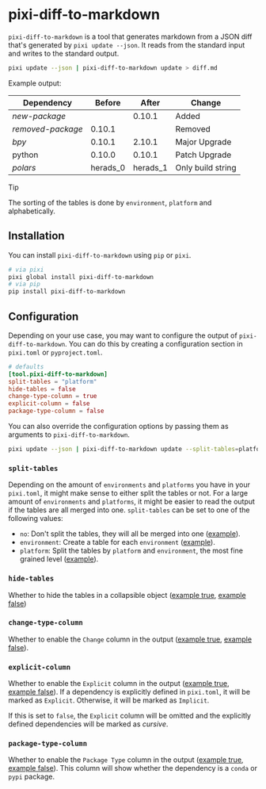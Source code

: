 # pixi-diff-to-markdown

`pixi-diff-to-markdown` is a tool that generates markdown from a JSON diff that's generated by `pixi update --json`.
It reads from the standard input and writes to the standard output.

```bash
pixi update --json | pixi-diff-to-markdown update > diff.md
```

Example output:

| Dependency | Before | After | Change |
| - | - | - | - |
| *new-package* |  | 0.10.1 | Added |
| *removed-package* | 0.10.1 |  | Removed |
| *bpy* | 0.10.1 | 2.10.1 | Major Upgrade |
| python | 0.10.0 | 0.10.1 | Patch Upgrade |
| *polars* | herads_0 | herads_1 | Only build string |

> [!TIP]
> The sorting of the tables is done by `environment`, `platform` and alphabetically.

## Installation

You can install `pixi-diff-to-markdown` using `pip` or `pixi`.

```bash
# via pixi
pixi global install pixi-diff-to-markdown
# via pip
pip install pixi-diff-to-markdown
```

## Configuration

Depending on your use case, you may want to configure the output of `pixi-diff-to-markdown`.
You can do this by creating a configuration section in `pixi.toml` or `pyproject.toml`.

```toml
# defaults
[tool.pixi-diff-to-markdown]
split-tables = "platform"
hide-tables = false
change-type-column = true
explicit-column = false
package-type-column = false
```

You can also override the configuration options by passing them as arguments to `pixi-diff-to-markdown`.

```bash
pixi update --json | pixi-diff-to-markdown update --split-tables=platform --explicit-column
```

### `split-tables`

Depending on the amount of `environments` and `platforms` you have in your `pixi.toml`, it might make sense to either split the tables or not.
For a large amount of `environments` and `platforms`, it might be easier to read the output if the tables are all merged into one.
`split-tables` can be set to one of the following values:

- `no`: Don't split the tables, they will all be merged into one ([example](./tests/resources/diff-example/split-tables-no_hide-tables-False_change-type-True_explicit-False_package-type-False.md)).
- `environment`: Create a table for each `environment` ([example](./tests/resources/diff-example/split-tables-environment_hide-tables-False_change-type-True_explicit-False_package-type-False.md)).
- `platform`: Split the tables by `platform` and `environment`, the most fine grained level ([example](./tests/resources/diff-example/split-tables-platform_hide-tables-False_change-type-True_explicit-False_package-type-False.md)).

### `hide-tables`

Whether to hide the tables in a collapsible object ([example true](./tests/resources/diff-example/split-tables-platform_hide-tables-True_change-type-True_explicit-False_package-type-False.md), [example false](./tests/resources/diff-example/split-tables-platform_hide-tables-False_change-type-True_explicit-False_package-type-False.md))

### `change-type-column`

Whether to enable the `Change` column in the output ([example true](./tests/resources/diff-example/split-tables-platform_hide-tables-False_change-type-True_explicit-False_package-type-False.md), [example false](./tests/resources/diff-example/split-tables-platform_hide-tables-False_change-type-False_explicit-False_package-type-False.md)).

### `explicit-column`

Whether to enable the `Explicit` column in the output ([example true](./tests/resources/diff-example/split-tables-platform_hide-tables-False_change-type-True_explicit-True_package-type-False.md), [example false](./tests/resources/diff-example/split-tables-platform_hide-tables-False_change-type-True_explicit-False_package-type-False.md)).
If a dependency is explicitly defined in `pixi.toml`, it will be marked as `Explicit`. Otherwise, it will be marked as `Implicit`.

If this is set to `false`, the `Explicit` column will be omitted and the explicitly defined dependencies will be marked as *cursive*.

### `package-type-column`

Whether to enable the `Package Type` column in the output ([example true](./tests/resources/diff-example/split-tables-platform_hide-tables-False_change-type-True_explicit-False_package-type-True.md), [example false](./tests/resources/diff-example/split-tables-platform_hide-tables-False_change-type-True_explicit-False_package-type-False.md)).
This column will show whether the dependency is a `conda` or `pypi` package.
